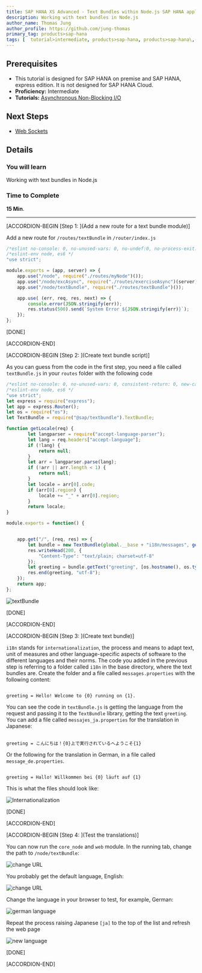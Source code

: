 ```yaml
---
title: SAP HANA XS Advanced - Text Bundles within Node.js SAP HANA applications
description: Working with text bundles in Node.js
author_name: Thomas Jung
author_profile: https://github.com/jung-thomas
primary_tag: products>sap-hana
tags: [  tutorial>intermediate, products>sap-hana, products>sap-hana\,-express-edition   ]
---
```

## Prerequisites  
- This tutorial is designed for SAP HANA on premise and SAP HANA, express edition. It is not designed for SAP HANA Cloud.
- **Proficiency:** Intermediate
- **Tutorials:** [Asynchronous Non-Blocking I/O](https://developers.sap.com/tutorials/xsa-node-async.html)

## Next Steps
- [Web Sockets](https://developers.sap.com/tutorials/xsa-node-websockets.html)

## Details
### You will learn  
Working with text bundles in Node.js


### Time to Complete
**15 Min**.

---

[ACCORDION-BEGIN [Step 1: ](Add a new route for a text bundle module)]

Add a new route for `/routes/textBundle` in `/router/index.js`

```javascript
/*eslint no-console: 0, no-unused-vars: 0, no-undef:0, no-process-exit:0*/
/*eslint-env node, es6 */
"use strict";

module.exports = (app, server) => {
	app.use("/node", require("./routes/myNode")());
	app.use("/node/excAsync", require("./routes/exerciseAsync")(server));
	app.use("/node/textBundle", require("./routes/textBundle")());

	app.use( (err, req, res, next) => {
		console.error(JSON.stringify(err));
		res.status(500).send(`System Error ${JSON.stringify(err)}`);
	});
};

```

[DONE]

[ACCORDION-END]

[ACCORDION-BEGIN [Step 2: ](Create text bundle script)]

As you can guess from the code in the first step, you need a file called `textBundle.js` in your `routes` folder with the following code

```javascript
/*eslint no-console: 0, no-unused-vars: 0, consistent-return: 0, new-cap: 0*/
/*eslint-env node, es6 */
"use strict";
let express = require("express");
let app = express.Router();
let os = require("os");
let TextBundle = require("@sap/textbundle").TextBundle;

function getLocale(req) {
		let langparser = require("accept-language-parser");
		let lang = req.headers["accept-language"];
		if (!lang) {
			return null;
		}
		let arr = langparser.parse(lang);
		if (!arr || arr.length < 1) {
			return null;
		}
		let locale = arr[0].code;
		if (arr[0].region) {
			locale += "_" + arr[0].region;
		}
		return locale;
}

module.exports = function() {


	app.get("/", (req, res) => {
		let bundle = new TextBundle(global.__base + "i18n/messages", getLocale(req));
		res.writeHead(200, {
			"Content-Type": "text/plain; charset=utf-8"
		});
		let greeting = bundle.getText("greeting", [os.hostname(), os.type()]);
		res.end(greeting, "utf-8");
	});
	return app;
};
```

![textBundle](2.png)

[DONE]

[ACCORDION-END]

[ACCORDION-BEGIN [Step 3: ](Create text bundle)]

`i18n` stands for `internationalization`, the process and means to adapt text, unit of measures and other language-specific aspects of software to the different languages and their norms.  The code you added in the previous step is referring to a folder called `i18n` in the base directory, where the text bundles are. Create the folder and a file called `messages.properties` with the following content:

```text

greeting = Hello! Welcome to {0} running on {1}.
```

You can see the code in `textBundle.js` is getting the language from the request and passing it to the `TextBundle` library, getting the text `greeting`. You can add a file called `messajes_ja.properties` for the translation in Japanese:

```Text

greeting = こんにちは！{0}上で実行されているへようこそ{1}
```

Or the following for the translation in German, in a file called `message_de.properties`.

```text

greeting = Hallo! Willkommen bei {0} läuft auf {1}

```
This is what the files should look like:


![Internationalization](4.png)

[DONE]

[ACCORDION-END]

[ACCORDION-BEGIN [Step 4: ](Test the translations)]

You can now run the `core_node` and `web` module. In the running tab, change the path to `/node/textBundle`:

![change URL](5.png)

You probably get the default language, English:

![change URL](6.png)

Change the language in your browser to test, for example, German:

![german language](7.png)

Repeat the process raising Japanese `[ja]` to the top of the list and refresh the web page

![new language](17.png)

[DONE]

[ACCORDION-END]

